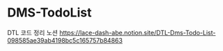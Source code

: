 # DMS-TodoList
DTL 코드 정리 노션 https://lace-dash-abe.notion.site/DTL-Dms-Todo-List-098585ae39ab4198bc5c165757b84863
